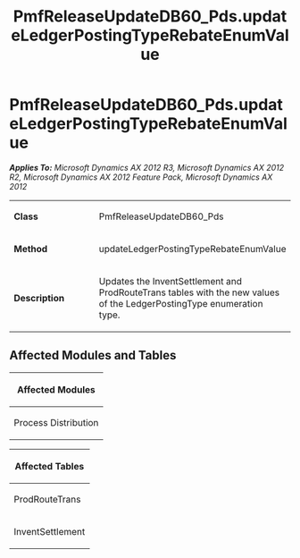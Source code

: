 ﻿---
title: PmfReleaseUpdateDB60_Pds.updateLedgerPostingTypeRebateEnumValue
TOCTitle: PmfReleaseUpdateDB60_Pds.updateLedgerPostingTypeRebateEnumValue
ms:assetid: 17b8a099-4c85-e643-b180-03368e2407ad
ms:mtpsurl: https://msdn.microsoft.com/en-us/library/JJ718590(v=AX.60)
ms:contentKeyID: 49706874
ms.date: 05/18/2015
mtps_version: v=AX.60
---

# PmfReleaseUpdateDB60\_Pds.updateLedgerPostingTypeRebateEnumValue 


_**Applies To:** Microsoft Dynamics AX 2012 R3, Microsoft Dynamics AX 2012 R2, Microsoft Dynamics AX 2012 Feature Pack, Microsoft Dynamics AX 2012_

<table>
<colgroup>
<col style="width: 50%" />
<col style="width: 50%" />
</colgroup>
<tbody>
<tr class="odd">
<td><p><strong>Class</strong></p></td>
<td><p>PmfReleaseUpdateDB60_Pds</p></td>
</tr>
<tr class="even">
<td><p><strong>Method</strong></p></td>
<td><p>updateLedgerPostingTypeRebateEnumValue</p></td>
</tr>
<tr class="odd">
<td><p><strong>Description</strong></p></td>
<td><p>Updates the InventSettlement and ProdRouteTrans tables with the new values of the LedgerPostingType enumeration type.</p></td>
</tr>
</tbody>
</table>


## Affected Modules and Tables

<table>
<colgroup>
<col style="width: 100%" />
</colgroup>
<thead>
<tr class="header">
<th><p>Affected Modules</p></th>
</tr>
</thead>
<tbody>
<tr class="odd">
<td><p>Process Distribution</p></td>
</tr>
</tbody>
</table>


<table>
<colgroup>
<col style="width: 100%" />
</colgroup>
<thead>
<tr class="header">
<th><p>Affected Tables</p></th>
</tr>
</thead>
<tbody>
<tr class="odd">
<td><p>ProdRouteTrans</p></td>
</tr>
<tr class="even">
<td><p>InventSettlement</p></td>
</tr>
</tbody>
</table>

  


